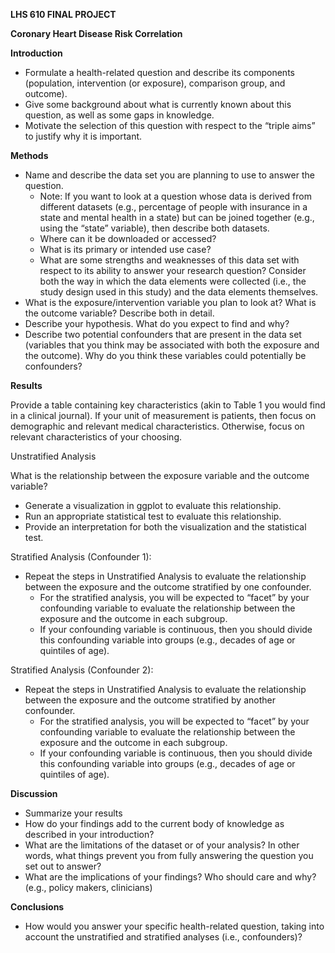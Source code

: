 ﻿**LHS 610 FINAL PROJECT** 

**Coronary Heart Disease Risk Correlation**

**Introduction**



- Formulate a health-related question and describe its components (population, intervention (or exposure), comparison group, and outcome).
- Give some background about what is currently known about this question, as well as some gaps in knowledge.
- Motivate the selection of this question with respect to the “triple aims” to justify why it is important.



**Methods**



- Name and describe the data set you are planning to use to answer the question.
  - Note: If you want to look at a question whose data is derived from different datasets (e.g., percentage of people with insurance in a state and mental health in a state) but can be joined together (e.g., using the “state” variable), then describe both datasets.
  - Where can it be downloaded or accessed?
  - What is its primary or intended use case?
  - What are some strengths and weaknesses of this data set with respect to its ability to answer your research question? Consider both the way in which the data elements were collected (i.e., the study design used in this study) and the data elements themselves.
- What is the exposure/intervention variable you plan to look at? What is the outcome variable? Describe both in detail.
- Describe your hypothesis. What do you expect to find and why?
- Describe two potential confounders that are present in the data set (variables that you think may be associated with both the exposure and the outcome). Why do you think these variables could potentially be confounders?



**Results**



Provide a table containing key characteristics (akin to Table 1 you would find in a clinical journal). If your unit of measurement is patients, then focus on demographic and relevant medical characteristics. Otherwise, focus on relevant characteristics of your choosing.



Unstratified Analysis

What is the relationship between the exposure variable and the outcome variable?

- Generate a visualization in ggplot to evaluate this relationship.
- Run an appropriate statistical test to evaluate this relationship.
- Provide an interpretation for both the visualization and the statistical test.



Stratified Analysis (Confounder 1):

- Repeat the steps in Unstratified Analysis to evaluate the relationship between the exposure and the outcome stratified by one confounder.
  - For the stratified analysis, you will be expected to “facet” by your confounding variable to evaluate the relationship between the exposure and the outcome in each subgroup.
  - If your confounding variable is continuous, then you should divide this confounding variable into groups (e.g., decades of age or quintiles of age).



Stratified Analysis (Confounder 2):

- Repeat the steps in Unstratified Analysis to evaluate the relationship between the exposure and the outcome stratified by another confounder.
  - For the stratified analysis, you will be expected to “facet” by your confounding variable to evaluate the relationship between the exposure and the outcome in each subgroup.
  - If your confounding variable is continuous, then you should divide this confounding variable into groups (e.g., decades of age or quintiles of age).



**Discussion**

- Summarize your results
- How do your findings add to the current body of knowledge as described in your introduction?
- What are the limitations of the dataset or of your analysis? In other words, what things prevent you from fully answering the question you set out to answer?
- What are the implications of your findings? Who should care and why? (e.g., policy makers, clinicians)



**Conclusions**

- How would you answer your specific health-related question, taking into account the unstratified and stratified analyses (i.e., confounders)?

